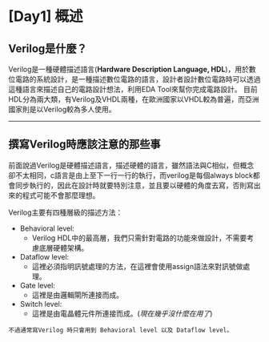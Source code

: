 # [Day1] 概述
## Verilog是什麼？
Verilog是一種硬體描述語言(**Hardware Description Language, HDL**)，用於數位電路的系統設計，是一種描述數位電路的語言，設計者設計數位電路時可以透過這種語言來描述自己的電路設計想法，利用EDA Tool來幫你完成電路設計。
目前HDL分為兩大類，有Verilog及VHDL兩種，在歐洲國家以VHDL較為普遍，而亞洲國家則是以Verilog較為多人使用。

---

## 撰寫Verilog時應該注意的那些事
前面說過Verilog是硬體描述語言，描述硬體的語言，雖然語法與C相似，但概念卻不太相同，c語言是由上至下一行一行的執行，而verilog是每個always block都會同步執行的，因此在設計時就要特別注意，並且要以硬體的角度去寫，否則寫出來的程式可能不會那麼理想。

Verilog主要有四種層級的描述方法：
- Behavioral level:
  - Verilog HDL中的最高層，我們只需針對電路的功能來做設計，不需要考慮底層硬體架構。
- Dataflow level:
  - 這裡必須指明訊號處理的方法，在這裡會使用assign語法來對訊號做處理。
- Gate level:
  - 這裡是由邏輯閘所連接而成。
- Switch level:
  - 這裡是由電晶體元件所連接而成。(*現在幾乎沒什麼在用了*)

`不過通常寫Verilog 時只會用到 Behavioral level 以及 Dataflow level。`
